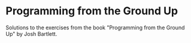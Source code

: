 # Programming from the Ground Up 
Solutions to the exercises from the book "Programming from the Ground Up" by Josh Bartlett.  

